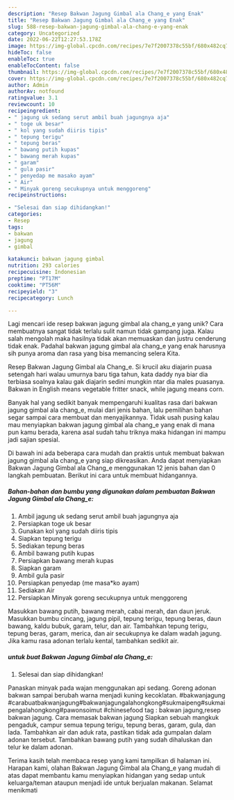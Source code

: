 ```yaml
---
description: "Resep Bakwan Jagung Gimbal ala Chang_e yang Enak"
title: "Resep Bakwan Jagung Gimbal ala Chang_e yang Enak"
slug: 588-resep-bakwan-jagung-gimbal-ala-chang-e-yang-enak
category: Uncategorized
date: 2022-06-22T12:27:53.178Z
image: https://img-global.cpcdn.com/recipes/7e7f2007378c55bf/680x482cq70/bakwan-jagung-gimbal-ala-chang_e-foto-resep-utama.jpg
hideToc: false
enableToc: true
enableTocContent: false
thumbnail: https://img-global.cpcdn.com/recipes/7e7f2007378c55bf/680x482cq70/bakwan-jagung-gimbal-ala-chang_e-foto-resep-utama.jpg
cover: https://img-global.cpcdn.com/recipes/7e7f2007378c55bf/680x482cq70/bakwan-jagung-gimbal-ala-chang_e-foto-resep-utama.jpg
author: Admin
authorAv: notfound
ratingvalue: 3.1
reviewcount: 10
recipeingredient:
- " jagung uk sedang serut ambil buah jagungnya aja"
- " toge uk besar"
- " kol yang sudah diiris tipis"
- " tepung terigu"
- " tepung beras"
- " bawang putih kupas"
- " bawang merah kupas"
- " garam"
- " gula pasir"
- " penyedap me masako ayam"
- " Air"
- " Minyak goreng secukupnya untuk menggoreng"
recipeinstructions:

- "Selesai dan siap dihidangkan!"
categories:
- Resep
tags:
- bakwan
- jagung
- gimbal

katakunci: bakwan jagung gimbal 
nutrition: 293 calories
recipecuisine: Indonesian
preptime: "PT17M"
cooktime: "PT56M"
recipeyield: "3"
recipecategory: Lunch

---
```





Lagi mencari ide resep bakwan jagung gimbal ala chang_e yang unik? Cara membuatnya sangat tidak terlalu sulit namun tidak gampang juga. Kalau salah mengolah maka hasilnya tidak akan memuaskan dan justru cenderung tidak enak. Padahal bakwan jagung gimbal ala chang_e yang enak harusnya sih punya aroma dan rasa yang bisa memancing selera Kita.





Resep Bakwan Jagung Gimbal ala Chang_e. Si krucil aku diajarin puasa setengah hari walau umurnya baru tiga tahun, kata daddy nya biar dia terbiasa soalnya kalau gak diajarin sedini mungkin ntar dia males puasanya. Bakwan in English means vegetable fritter snack, while jagung means corn.

Banyak hal yang sedikit banyak mempengaruhi kualitas rasa dari bakwan jagung gimbal ala chang_e, mulai dari jenis bahan, lalu pemilihan bahan segar sampai cara membuat dan menyajikannya. Tidak usah pusing kalau mau menyiapkan bakwan jagung gimbal ala chang_e yang enak di mana pun kamu berada, karena asal sudah tahu triknya maka hidangan ini mampu jadi sajian spesial.






Di bawah ini ada beberapa cara mudah dan praktis untuk membuat bakwan jagung gimbal ala chang_e yang siap dikreasikan. Anda dapat menyiapkan Bakwan Jagung Gimbal ala Chang_e menggunakan 12 jenis bahan dan 0 langkah pembuatan. Berikut ini cara untuk membuat hidangannya.

<!--inarticleads1-->

##### Bahan-bahan dan bumbu yang digunakan dalam pembuatan Bakwan Jagung Gimbal ala Chang_e:

1. Ambil  jagung uk sedang serut ambil buah jagungnya aja
1. Persiapkan  toge uk besar
1. Gunakan  kol yang sudah diiris tipis
1. Siapkan  tepung terigu
1. Sediakan  tepung beras
1. Ambil  bawang putih kupas
1. Persiapkan  bawang merah kupas
1. Siapkan  garam
1. Ambil  gula pasir
1. Persiapkan  penyedap (me masa*ko ayam)
1. Sediakan  Air
1. Persiapkan  Minyak goreng secukupnya untuk menggoreng


Masukkan bawang putih, bawang merah, cabai merah, dan daun jeruk. Masukkan bumbu cincang, jagung pipil, tepung terigu, tepung beras, daun bawang, kaldu bubuk, garam, telur, dan air. Tambahkan tepung terigu, tepung beras, garam, merica, dan air secukupnya ke dalam wadah jagung. Jika kamu rasa adonan terlalu kental, tambahkan sedikit air. 

<!--inarticleads2-->

#####  untuk buat Bakwan Jagung Gimbal ala Chang_e:


1. Selesai dan siap dihidangkan!

Panaskan minyak pada wajan menggunakan api sedang. Goreng adonan bakwan sampai berubah warna menjadi kuning kecoklatan. #bakwanjagung #carabuatbakwanjagung#bakwanjagungalahongkong#sukmaipeng#sukmaipengalahongkong#pawonsoimut #chinesefood tag : bakwan jagung,resep bakwan jagung. Cara memasak bakwan jagung Siapkan sebuah mangkuk pengaduk, campur semua tepung terigu, tepung beras, garam, gula, dan lada. Tambahkan air dan aduk rata, pastikan tidak ada gumpalan dalam adonan tersebut. Tambahkan bawang putih yang sudah dihaluskan dan telur ke dalam adonan. 

Terima kasih telah membaca resep yang kami tampilkan di halaman ini. Harapan kami, olahan Bakwan Jagung Gimbal ala Chang_e yang mudah di atas dapat membantu kamu menyiapkan hidangan yang sedap untuk keluarga/teman ataupun menjadi ide untuk berjualan makanan. Selamat menikmati
